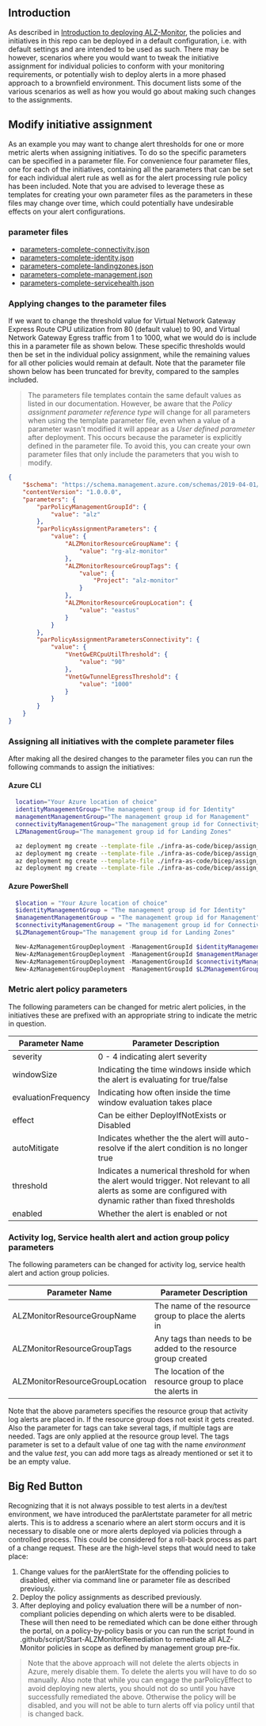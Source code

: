## Introduction

As described in [Introduction to deploying ALZ-Monitor](./Introduction-to-deploying-ALZ-Monitor), the policies and initiatives in this repo can be deployed in a default configuration, i.e. with default settings and are intended to be used as such. There may be however, scenarios where you would want to tweak the initiative assignment for individual policies to conform with your monitoring requirements, or potentially wish to deploy alerts in a more phased approach to a brownfield environment. This document lists some of the various scenarios as well as how you would go about making such changes to the assignments. 

## Modify initiative assignment

As an example you may want to change alert thresholds for one or more metric alerts when assigning initiatives. To do so the specific parameters can be specified in a parameter file. For convenience four parameter files, one for each of the initiatives, containing all the parameters that can be set for each individual alert rule as well as for the alert processing rule policy has been included. Note that you are advised to leverage these as templates for creating your own parameter files as the parameters in these files may change over time, which could potentially have undesirable effects on your alert configurations.

### parameter files

- [parameters-complete-connectivity.json](https://github.com/Azure/alz-monitor/infra-as-code/bicep/parameters-complete-connectivity.json)
- [parameters-complete-identity.json](https://github.com/Azure/alz-monitor/infra-as-code/bicep/parameters-complete-identity.json)
- [parameters-complete-landingzones.json](https://github.com/Azure/alz-monitor/infra-as-code/bicep/parameters-complete-landingzones.json)
- [parameters-complete-management.json](https://github.com/Azure/alz-monitor/infra-as-code/bicep/parameters-complete-management.json)
- [parameters-complete-servicehealth.json](https://github.com/Azure/alz-monitor/infra-as-code/bicep/parameters-complete-servicehealth.json)

### Applying changes to the parameter files

If we want to change the threshold value for Virtual Network Gateway Express Route CPU utilization from 80 (default value) to 90, and Virtual Network Gateway Egress traffic from 1 to 1000, what we would do is include this in a parameter file as shown below. These specific thresholds would then be set in the individual policy assignment, while the remaining values for all other policies would remain at default. Note that the parameter file shown below has been truncated for brevity, compared to the samples included.

> The parameters file templates contain the same default values as listed in our documentation. However, be aware that the _Policy assignment parameter reference type​_ will change for all parameters when using the template parameter file, even when a value of a parameter wasn't modified it will appear as a _User defined parameter_ after deployment. This occurs because the parameter is explicitly defined in the parameter file. To avoid this, you can create your own parameter files that only include the parameters that you wish to modify.

```json
{
    "$schema": "https://schema.management.azure.com/schemas/2019-04-01/deploymentParameters.json#",
    "contentVersion": "1.0.0.0",
    "parameters": {
        "parPolicyManagementGroupId": {
            "value": "alz"
        },
        "parPolicyAssignmentParameters": {
            "value": {
                "ALZMonitorResourceGroupName": {
                    "value": "rg-alz-monitor"
                },
                "ALZMonitorResourceGroupTags": {
                    "value": {
                        "Project": "alz-monitor"
                    }
                },
                "ALZMonitorResourceGroupLocation": {
                    "value": "eastus"
                }
            }
        },
        "parPolicyAssignmentParametersConnectivity": {
            "value": {
                "VnetGwERCpuUtilThreshold": {
                    "value": "90"
                },
                "VnetGwTunnelEgressThreshold": {
                    "value": "1000"
                }
            }
        }
    }
}
```

### Assigning all initiatives with the complete parameter files

After making all the desired changes to the parameter files you can run the following commands to assign the initiatives:

#### Azure CLI

```bash
  location="Your Azure location of choice"
  identityManagementGroup="The management group id for Identity"
  managementManagementGroup="The management group id for Management"
  connectivityManagementGroup="The management group id for Connectivity"
  LZManagementGroup="The management group id for Landing Zones"

  az deployment mg create --template-file ./infra-as-code/bicep/assign_initiatives_identity.bicep --location $location --management-group-id $identityManagementGroup --parameters ./infra-as-code/bicep/parameters-complete-identity.json
  az deployment mg create --template-file ./infra-as-code/bicep/assign_initiatives_management.bicep --location $location --management-group-id $managementManagementGroup --parameters ./infra-as-code/bicep/parameters-complete-management.json
  az deployment mg create --template-file ./infra-as-code/bicep/assign_initiatives_connectivity.bicep --location $location --management-group-id $connectivityManagementGroup --parameters ./infra-as-code/bicep/parameters-complete-connectivity.json
  az deployment mg create --template-file ./infra-as-code/bicep/assign_initiatives_landingzones.bicep --location $location --management-group-id $LZManagementGroup --parameters ./infra-as-code/bicep/parameters-complete-landingzones.json
```

#### Azure PowerShell

```powershell
  $location = "Your Azure location of choice"
  $identityManagementGroup = "The management group id for Identity"
  $managementManagementGroup = "The management group id for Management"
  $connectivityManagementGroup = "The management group id for Connectivity"
  $LZManagementGroup="The management group id for Landing Zones"

  New-AzManagementGroupDeployment -ManagementGroupId $identityManagementGroup -Location $location -TemplateFile ./infra-as-code/bicep/assign_initiatives_identity.bicep -TemplateParameterFile ./infra-as-code/bicep/parameters-complete-identity.json
  New-AzManagementGroupDeployment -ManagementGroupId $managementManagementGroup -Location $location -TemplateFile ./infra-as-code/bicep/assign_initiatives_management.bicep -TemplateParameterFile ./infra-as-code/bicep/parameters-complete-management.json
  New-AzManagementGroupDeployment -ManagementGroupId $connectivityManagementGroup -Location $location -TemplateFile ./infra-as-code/bicep/assign_initiatives_connectivity.bicep -TemplateParameterFile ./infra-as-code/bicep/parameters-complete-connectivity.json
  New-AzManagementGroupDeployment -ManagementGroupId $LZManagementGroup -Location $location -TemplateFile ./infra-as-code/bicep/assign_initiatives_landingzones.bicep -TemplateParameterFile ./infra-as-code/bicep/parameters-complete-landingzones.json
```


### Metric alert policy parameters

The following parameters can be changed for metric alert policies, in the initiatives these are prefixed with an appropriate string to indicate the metric in question.

| **Parameter Name** | **Parameter Description** |
|----------|----------|
| severity | 0 - 4 indicating alert severity |
| windowSize | Indicating the time windows inside which the alert is evaluating for true/false |
| evaluationFrequency | Indicating how often inside the time window evaluation takes place |
| effect | Can be either DeployIfNotExists or Disabled |
| autoMitigate | Indicates whether the the alert will auto-resolve if the alert condition is no longer true |
| threshold | Indicates a numerical threshold for when the alert would trigger. Not relevant to all alerts as some are configured with dynamic rather than fixed thresholds |
| enabled | Whether the alert is enabled or not |
### Activity log, Service health alert and action group policy parameters 

The following parameters can be changed for activity log, service health alert and action group policies.

| **Parameter Name** | **Parameter Description** |
|----------|----------|
| ALZMonitorResourceGroupName | The name of the resource group to place the alerts in |
| ALZMonitorResourceGroupTags | Any tags than needs to be added to the resource group created |
| ALZMonitorResourceGroupLocation | The location of the resource group to place the alerts in |

Note that the above parameters specifies the resource group that activity log alerts are placed in. If the resource group does not exist it gets created. Also the parameter for tags can take several tags, if multiple tags are needed. Tags are only applied at the resource group level. The tags parameter is set to a default value of one tag with the name *environment* and the value *test*, you can add more tags as already mentioned or set it to be an empty value.



## Big Red Button

Recognizing that it is not always possible to test alerts in a dev/test environment, we have introduced the parAlertstate parameter for all metric alerts. This is to address a scenario where   an alert storm occurs and it is necessary to disable one or more alerts deployed via policies through a controlled process. This could be considered for a roll-back process as part of a change request.
These are the high-level steps that would need to take place:
1. Change values for the parAlertState for the offending policies to disabled, either via command line or parameter file as described previously.
3. Deploy the policy assignments as described previously.
4. After deploying and policy evaluation there will be a number of non-compliant policies depending on which alerts were to be disabled. These will then need to be remediated which can be done either through the portal, on a policy-by-policy basis or you can run the script found in .github/script/Start-ALZMonitorRemediation to remediate all ALZ-Monitor policies in scope as defined by management group pre-fix.
> Note that the above approach will not delete the alerts objects in Azure, merely disable them. To delete the alerts you will have to do so manually.
> Also note that while you can engage the parPolicyEffect to avoid deploying new alerts, you should not do so until you have successfully remediated the above. Otherwise the policy will be disabled, and you will not be able to turn alerts off via policy until that is changed back. 

